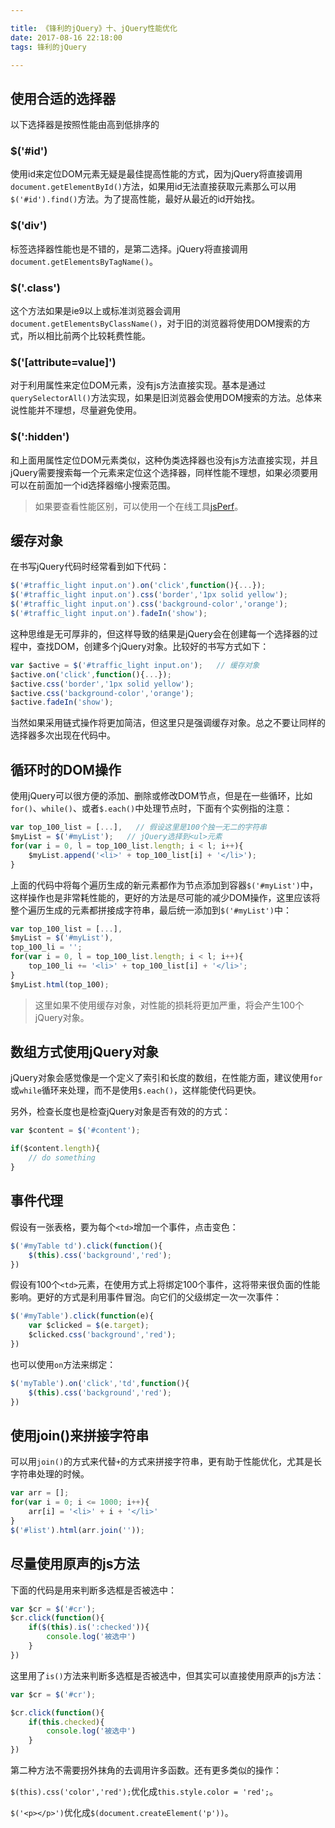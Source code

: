 ```yaml
---

title: 《锋利的jQuery》十、jQuery性能优化
date: 2017-08-16 22:18:00
tags: 锋利的jQuery

---
```


## 使用合适的选择器

以下选择器是按照性能由高到低排序的

### $('#id')

使用id来定位DOM元素无疑是最佳提高性能的方式，因为jQuery将直接调用`document.getElementById()`方法，如果用id无法直接获取元素那么可以用`$('#id').find()`方法。为了提高性能，最好从最近的id开始找。

### $('div')

标签选择器性能也是不错的，是第二选择。jQuery将直接调用`document.getElementsByTagName()`。

### $('.class')

这个方法如果是ie9以上或标准浏览器会调用`document.getElementsByClassName()`，对于旧的浏览器将使用DOM搜索的方式，所以相比前两个比较耗费性能。

### $('[attribute=value]')

对于利用属性来定位DOM元素，没有js方法直接实现。基本是通过`querySelectorAll()`方法实现，如果是旧浏览器会使用DOM搜索的方法。总体来说性能并不理想，尽量避免使用。

### $(':hidden')

和上面用属性定位DOM元素类似，这种伪类选择器也没有js方法直接实现，并且jQuery需要搜索每一个元素来定位这个选择器，同样性能不理想，如果必须要用可以在前面加一个id选择器缩小搜索范围。

> 如果要查看性能区别，可以使用一个在线工具[jsPerf](http://jsperf.com/id-vs-class-vs-tag-selectors/2)。

## 缓存对象

在书写jQuery代码时经常看到如下代码：

```js
$('#traffic_light input.on').on('click',function(){...});
$('#traffic_light input.on').css('border','1px solid yellow');
$('#traffic_light input.on').css('background-color','orange');
$('#traffic_light input.on').fadeIn('show');
```

这种思维是无可厚非的，但这样导致的结果是jQuery会在创建每一个选择器的过程中，查找DOM，创建多个jQuery对象。比较好的书写方式如下：

```js
var $active = $('#traffic_light input.on');   // 缓存对象
$active.on('click',function(){...});
$active.css('border','1px solid yellow');
$active.css('background-color','orange');
$active.fadeIn('show');
```

当然如果采用链式操作将更加简洁，但这里只是强调缓存对象。总之不要让同样的选择器多次出现在代码中。

## 循环时的DOM操作

使用jQuery可以很方便的添加、删除或修改DOM节点，但是在一些循环，比如`for()`、`while()`、或者`$.each()`中处理节点时，下面有个实例指的注意：

```js
var top_100_list = [...],   // 假设这里是100个独一无二的字符串
$myList = $('#myList');   // jQuery选择到<ul>元素
for(var i = 0, l = top_100_list.length; i < l; i++){
    $myList.append('<li>' + top_100_list[i] + '</li>');
}
```

上面的代码中将每个遍历生成的新元素都作为节点添加到容器`$('#myList')`中，这样操作也是非常耗性能的，更好的方法是尽可能的减少DOM操作，这里应该将整个遍历生成的元素都拼接成字符串，最后统一添加到`$('#myList')`中：

```js
var top_100_list = [...],
$myList = $('#myList'),
top_100_li = '';
for(var i = 0, l = top_100_list.length; i < l; i++){
    top_100_li += '<li>' + top_100_list[i] + '</li>';
}
$myList.html(top_100);
```

> 这里如果不使用缓存对象，对性能的损耗将更加严重，将会产生100个jQuery对象。

## 数组方式使用jQuery对象

jQuery对象会感觉像是一个定义了索引和长度的数组，在性能方面，建议使用`for`或`while`循环来处理，而不是使用`$.each()`，这样能使代码更快。

另外，检查长度也是检查jQuery对象是否有效的的方式：

```js
var $content = $('#content');

if($content.length){
    // do something
}
```

## 事件代理

假设有一张表格，要为每个`<td>`增加一个事件，点击变色：

```js
$('#myTable td').click(function(){
    $(this).css('background','red');
})
```

假设有100个`<td>`元素，在使用方式上将绑定100个事件，这将带来很负面的性能影响。更好的方式是利用事件冒泡。向它们的父级绑定一次一次事件：

```js
$('#myTable').click(function(e){
    var $clicked = $(e.target);
    $clicked.css('background','red');
})
```

也可以使用`on`方法来绑定：

```js
$('myTable').on('click','td',function(){
    $(this).css('background','red');
})
```

## 使用join()来拼接字符串

可以用`join()`的方式来代替`+`的方式来拼接字符串，更有助于性能优化，尤其是长字符串处理的时候。

```js
var arr = [];
for(var i = 0; i <= 1000; i++){
    arr[i] = '<li>' + i + '</li>'
}
$('#list').html(arr.join(''));
```

## 尽量使用原声的js方法

下面的代码是用来判断多选框是否被选中：

```js
var $cr = $('#cr');
$cr.click(function(){
    if($(this).is(':checked')){
        console.log('被选中')
    }
})

```

这里用了`is()`方法来判断多选框是否被选中，但其实可以直接使用原声的js方法：

```js
var $cr = $('#cr');

$cr.click(function(){
    if(this.checked){
        console.log('被选中')
    }
})
```

第二种方法不需要拐外抹角的去调用许多函数。还有更多类似的操作：

`$(this).css('color','red');`优化成`this.style.color = 'red';`。

`$('<p></p>')`优化成`$(document.createElement('p'))`。
